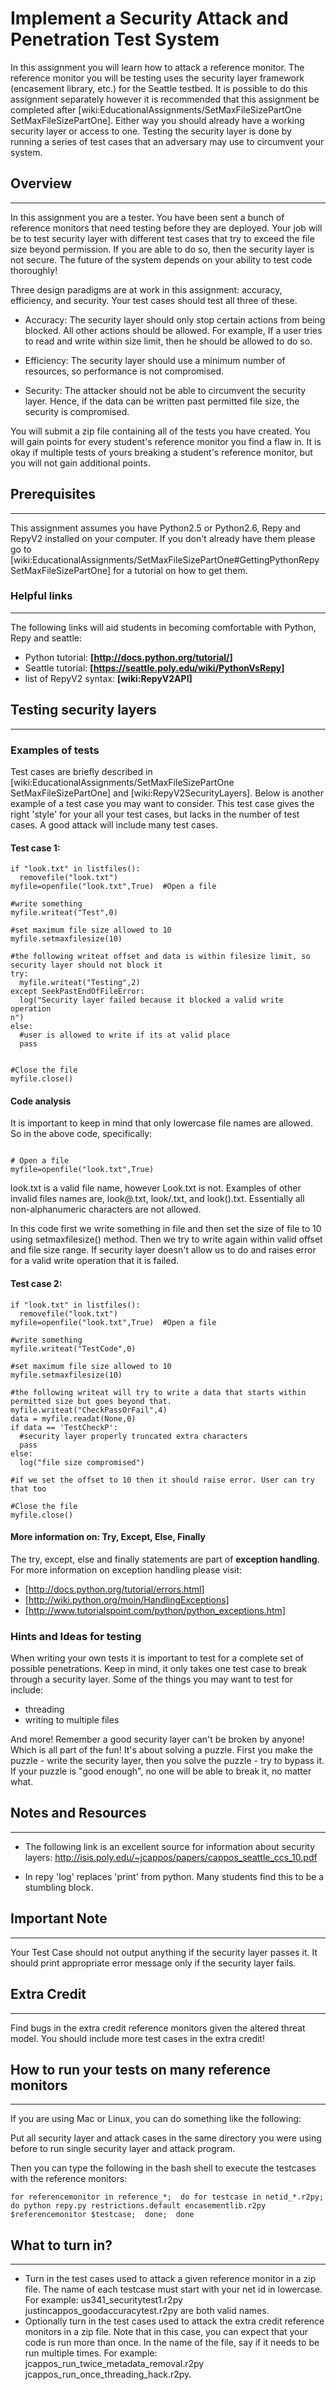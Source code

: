 
# Implement a Security Attack and Penetration Test System

In this assignment you will learn how to attack a reference monitor.  The reference monitor you will be testing uses the security layer framework (encasement library, etc.) for the Seattle testbed.  It is possible to do this assignment separately however it is recommended that this assignment be completed after [wiki:EducationalAssignments/SetMaxFileSizePartOne SetMaxFileSizePartOne].  Either way you should already have a working security layer or access to one.  Testing the security layer is done by running a series of test cases that an adversary may use to circumvent your system. 




## Overview
----
In this assignment you are a tester.  You have been sent a bunch of reference monitors that need testing before they are deployed.  Your job will be to test security layer with different test cases that try to exceed the file size beyond permission. If you are able to do so, then the security layer is not secure. The future of the system depends on your ability to test code thoroughly!   

Three design paradigms are at work in this assignment: accuracy, efficiency, and security. Your test cases should test all three of these.

 * Accuracy: The security layer should only stop certain actions from being blocked. All other actions should be allowed. For example, If a user tries to read and write within size limit, then he should be allowed to do so.

 * Efficiency: The security layer should use a minimum number of resources, so performance is not compromised. 

 * Security: The attacker should not be able to circumvent the security layer. Hence, if the data can be written past permitted file size, the security is compromised.

You will submit a zip file containing all of the tests you have created. You will gain points for every student's reference monitor you find a flaw in. It is okay if multiple tests of yours breaking a student's reference monitor, but you will not gain additional points.



## Prerequisites
----
This assignment assumes you have Python2.5 or Python2.6, Repy and RepyV2 installed on your computer.  If you don't already have them please go to [wiki:EducationalAssignments/SetMaxFileSizePartOne#GettingPythonRepy SetMaxFileSizePartOne] for a tutorial on how to get them.  


### Helpful links
----
The following links will aid students in becoming comfortable with Python, Repy and seattle:
 * Python tutorial: **[http://docs.python.org/tutorial/]**
 * Seattle tutorial: **[https://seattle.poly.edu/wiki/PythonVsRepy]**
 * list of RepyV2 syntax: **[wiki:RepyV2API]**


## Testing security layers
----
### Examples of tests
Test cases are briefly described in [wiki:EducationalAssignments/SetMaxFileSizePartOne SetMaxFileSizePartOne] and [wiki:RepyV2SecurityLayers]. Below is another example of a test case you may want to consider.  This test case gives the right 'style' for your all your test cases, but lacks in the number of test cases.  A good attack will include many test cases.
#### Test case 1:

```
if "look.txt" in listfiles():
  removefile("look.txt")
myfile=openfile("look.txt",True)  #Open a file

#write something
myfile.writeat("Test",0)

#set maximum file size allowed to 10
myfile.setmaxfilesize(10)

#the following writeat offset and data is within filesize limit, so security layer should not block it
try:
  myfile.writeat("Testing",2)
except SeekPastEndOfFileError:
  log("Security layer failed because it blocked a valid write operation 
n")
else:
  #user is allowed to write if its at valid place
  pass


#Close the file
myfile.close()
```
#### Code analysis
It is important to keep in mind that only lowercase file names are allowed.  So  in the above code, specifically:

```

# Open a file
myfile=openfile("look.txt",True)

```
look.txt is a valid file name, however Look.txt is not.  Examples of other invalid files names are, look@.txt, look/.txt, and look().txt.  Essentially all non-alphanumeric characters are not allowed.  

In this code first we write something in file and then set the size of file to 10 using setmaxfilesize() method. Then we try to write again within valid offset and file size range. If security layer doesn't allow us to do and raises error for a valid write operation that it is failed.

#### Test case 2:

```
if "look.txt" in listfiles():
  removefile("look.txt")
myfile=openfile("look.txt",True)  #Open a file

#write something
myfile.writeat("TestCode",0)

#set maximum file size allowed to 10
myfile.setmaxfilesize(10)

#the following writeat will try to write a data that starts within permitted size but goes beyond that. 
myfile.writeat("CheckPassOrFail",4)
data = myfile.readat(None,0)
if data == 'TestCheckP':
  #security layer properly truncated extra characters
  pass
else:
  log("file size compromised")

#if we set the offset to 10 then it should raise error. User can try that too

#Close the file
myfile.close()
```

#### More information on: Try, Except, Else, Finally
The try, except, else and finally statements are part of **exception handling**.  For more information on exception handling please visit: 

 * [http://docs.python.org/tutorial/errors.html]
 * [http://wiki.python.org/moin/HandlingExceptions]
 * [http://www.tutorialspoint.com/python/python_exceptions.htm]

### Hints and Ideas for testing

When writing your own tests it is important to test for a complete set of possible penetrations.  Keep in mind, it only takes one test case to break through a security layer.  Some of the things you may want to test for include:

 * threading
 * writing to multiple files
 
And more!  Remember a good security layer can't be broken by anyone!  Which is all part of the fun!  It's about solving a puzzle.  First you make the puzzle - write the security layer, then you solve the puzzle - try to bypass it.  If your puzzle is "good enough", no one will be able to break it, no matter what.  


## Notes and Resources
----
   
 * The following link is an excellent source for information about security layers: http://isis.poly.edu/~jcappos/papers/cappos_seattle_ccs_10.pdf

 * In repy 'log' replaces 'print' from python.  Many students find this to be a stumbling block.


## Important Note
----
Your Test Case should not output anything if the security layer passes it. It should print appropriate error message only if the security layer fails.



## Extra Credit
----
Find bugs in the extra credit reference monitors given the altered threat model.  You should include more test cases in the extra credit!



## How to run your tests on many reference monitors
----

If you are using Mac or Linux, you can do something like the following:

Put all security layer and attack cases in the same directory you were using before to run single security layer and attack program. 

Then you can type the following in the bash shell to execute the testcases with the reference monitors:
```
for referencemonitor in reference_*;  do for testcase in netid_*.r2py; do python repy.py restrictions.default encasementlib.r2py $referencemonitor $testcase;  done;  done
```






## What to turn in?
----
 
 * Turn in the test cases used to attack a given reference monitor in a zip file.   The name of each testcase must start with your net id in lowercase.   For example: us341_securitytest1.r2py justincappos_goodaccuracytest.r2py are both valid names.
 * Optionally turn in the test cases used to attack the extra credit reference monitors in a zip file.   Note that in this case, you can expect that your code is run more than once.   In the name of the file, say if it needs to be run multiple times.   For example:  jcappos_run_twice_metadata_removal.r2py jcappos_run_once_threading_hack.r2py.